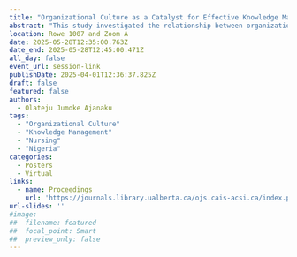 ```yaml
---
title: "Organizational Culture as a Catalyst for Effective Knowledge Management in Healthcare Delivery among Nurses: Exploring the Link Between Culture and Knowledge Processes in Nursing Practice"
abstract: "This study investigated the relationship between organizational culture and knowledge management process (acquisition, conversion, application, and protection) among registered nurses at Obafemi Awolowo Teaching Hospitals Complex in Ile-Ife, Nigeria. Employing a quantitative descriptive survey, a proportionate stratified sampling method was utilized to select a sample size of 126 registered nurses from a total of 756. Questionnaires were administered and a total of 111 questionnaires were collected for analysis resulting in a response rate of 89.5%.  Pearson correlation analysis revealed significant and positive relationships between organizational culture and the four dimensions of knowledge management process. The findings underscore the crucial role of organizational culture in supporting effective knowledge management within healthcare delivery. This research contributes to understanding knowledge management as a strategic tool for improving health outcomes and advocates for the integration of supportive cultures to optimize nursing care delivery within the context of South-West Nigeria."
location: Rowe 1007 and Zoom A
date: 2025-05-28T12:35:00.763Z
date_end: 2025-05-28T12:45:00.471Z
all_day: false
event_url: session-link
publishDate: 2025-04-01T12:36:37.825Z
draft: false
featured: false
authors:
  - Olateju Jumoke Ajanaku
tags:
  - "Organizational Culture"
  - "Knowledge Management"
  - "Nursing"
  - "Nigeria"
categories:
  - Posters
  - Virtual
links:
  - name: Proceedings
    url: 'https://journals.library.ualberta.ca/ojs.cais-acsi.ca/index.php/cais-asci/article/view/1909'
url-slides: ''
#image:
##  filename: featured
##  focal_point: Smart
##  preview_only: false
---
```

